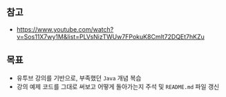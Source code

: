 ## 참고

- https://www.youtube.com/watch?v=Sos11X7wy1M&list=PLVsNizTWUw7FPokuK8Cmlt72DQEt7hKZu



## 목표

- 유투브 강의를 기반으로, 부족했던 `Java` 개념 복습
- 강의 예제 코드를 그대로 써보고 어떻게 돌아가는지 주석 및 `README.md` 파일 갱신